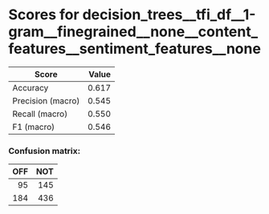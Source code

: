 # Scores for decision_trees__tfi_df__1-gram__finegrained__none__content_features__sentiment_features__none
|      Score      |Value|
|-----------------|----:|
|Accuracy         |0.617|
|Precision (macro)|0.545|
|Recall (macro)   |0.550|
|F1 (macro)       |0.546|

### Confusion matrix:
|OFF|NOT|
|--:|--:|
| 95|145|
|184|436|
